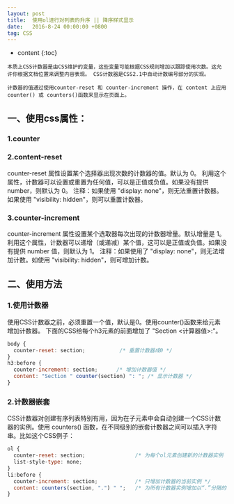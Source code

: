 ```yaml
---
layout: post
title:  使用ol进行对列表的升序 || 降序样式显示
date:   2016-8-24 00:00:00 +0800
tag: CSS
---
```


* content
{:toc}

```
本质上CSS计数器是由CSS维护的变量，这些变量可能根据CSS规则增加以跟踪使用次数。这允许你根据文档位置来调整内容表现。 CSS计数器是CSS2.1中自动计数编号部分的实现。

计数器的值通过使用counter-reset 和 counter-increment 操作，在 content 上应用 counter() 或 counters()函数来显示在页面上。
```

## 一、使用css属性：

### 1.counter


### 2.content-reset

counter-reset 属性设置某个选择器出现次数的计数器的值。默认为 0。
利用这个属性，计数器可以设置或重置为任何值，可以是正值或负值。如果没有提供 number，则默认为 0。
注释：如果使用 "display: none"，则无法重置计数器。如果使用 "visibility: hidden"，则可以重置计数器。


### 3.counter-increment

counter-increment 属性设置某个选取器每次出现的计数器增量。默认增量是 1。
利用这个属性，计数器可以递增（或递减）某个值，这可以是正值或负值。如果没有提供 number 值，则默认为 1。
注释：如果使用了 "display: none"，则无法增加计数。如使用 "visibility: hidden"，则可增加计数。


## 二、使用方法

### 1.使用计数器

使用CSS计数器之前，必须重置一个值，默认是0。使用counter()函数来给元素增加计数器。 下面的CSS给每个h3元素的前面增加了 "Section <计算器值>:"。

```js
body {
  counter-reset: section;           /* 重置计数器成0 */
}
h3:before {
  counter-increment: section;      /* 增加计数器值 */
  content: "Section " counter(section) ": "; /* 显示计数器 */
}
```

### 2.计数器嵌套

CSS计数器对创建有序列表特别有用，因为在子元素中会自动创建一个CSS计数器的实例。使用 counters() 函数，在不同级别的嵌套计数器之间可以插入字符串。比如这个CSS例子：

```js
ol {
  counter-reset: section;                /* 为每个ol元素创建新的计数器实例 */
  list-style-type: none;
}
li:before {
  counter-increment: section;            /* 只增加计数器的当前实例 */
  content: counters(section, ".") " ";   /* 为所有计数器实例增加以“.”分隔的值 */
}
```


